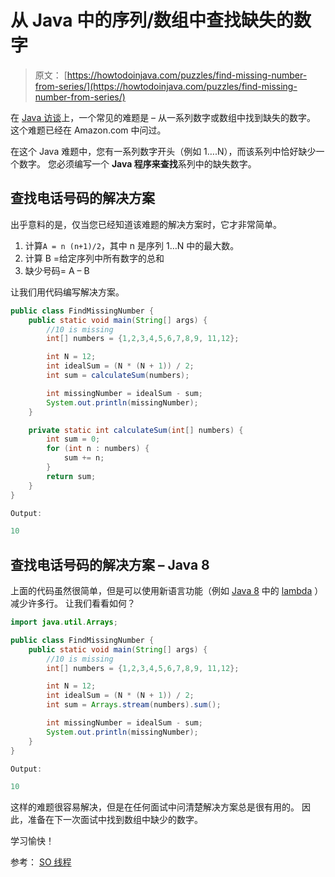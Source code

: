 # 从 Java 中的序列/数组中查找缺失的数字

> 原文： [https://howtodoinjava.com/puzzles/find-missing-number-from-series/](https://howtodoinjava.com/puzzles/find-missing-number-from-series/)

在 [Java 访谈](https://howtodoinjava.com/java-interview-questions/)上，一个常见的难题是 – 从一系列数字或数组中找到缺失的数字。 这个难题已经在 Amazon.com 中问过。

在这个 Java 难题中，您有一系列数字开头（例如 1….N），而该系列中恰好缺少一个数字。 您必须编写一个 **Java 程序来查找**系列中的缺失数字。

## 查找电话号码的解决方案

出乎意料的是，仅当您已经知道该难题的解决方案时，它才非常简单。

1.  计算`A = n (n+1)/2`，其中 n 是序列 1…N 中的最大数。
2.  计算 B =给定序列中所有数字的总和
3.  缺少号码= A – B

让我们用代码编写解决方案。

```java
public class FindMissingNumber {
	public static void main(String[] args) {
		//10 is missing
		int[] numbers = {1,2,3,4,5,6,7,8,9, 11,12};

		int N = 12;
		int idealSum = (N * (N + 1)) / 2;
		int sum = calculateSum(numbers);

		int missingNumber = idealSum - sum;
		System.out.println(missingNumber);
	}

	private static int calculateSum(int[] numbers) {
		int sum = 0;
		for (int n : numbers) {
			sum += n;
		}
		return sum;
	}
}

Output:

10

```

## 查找电话号码的解决方案 – Java 8

上面的代码虽然很简单，但是可以使用新语言功能（例如 [Java 8](https://howtodoinjava.com/java-8-tutorial/) 中的 [lambda](https://howtodoinjava.com/java8/complete-lambda-expressions-tutorial-in-java/) ）减少许多行。 让我们看看如何？

```java
import java.util.Arrays;

public class FindMissingNumber {
	public static void main(String[] args) {
		//10 is missing
		int[] numbers = {1,2,3,4,5,6,7,8,9, 11,12};

		int N = 12;
		int idealSum = (N * (N + 1)) / 2;
		int sum = Arrays.stream(numbers).sum();

		int missingNumber = idealSum - sum;
		System.out.println(missingNumber);
	}
}

Output:

10

```

这样的难题很容易解决，但是在任何面试中问清楚解决方案总是很有用的。 因此，准备在下一次面试中找到数组中缺少的数字。

学习愉快！

参考： [SO 线程](https://stackoverflow.com/questions/2113795/quickest-way-to-find-missing-number-in-an-array-of-numbers)